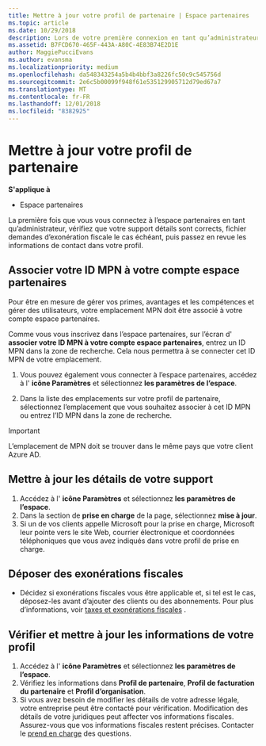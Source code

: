 ```yaml
---
title: Mettre à jour votre profil de partenaire | Espace partenaires
ms.topic: article
ms.date: 10/29/2018
description: Lors de votre première connexion en tant qu’administrateur, vérifiez que vos détails de support sont corrects, déposez des demandes d'exonération fiscale le cas échéant, puis examinez les informations de contact dans votre profil.
ms.assetid: B7FCD670-465F-443A-A80C-4E83B74E2D1E
author: MaggiePucciEvans
ms.author: evansma
ms.localizationpriority: medium
ms.openlocfilehash: da548343254a5b4b4bbf3a8226fc50c9c545756d
ms.sourcegitcommit: 2e6c5b00099f948f61e535129905712d79ed67a7
ms.translationtype: MT
ms.contentlocale: fr-FR
ms.lasthandoff: 12/01/2018
ms.locfileid: "8382925"
---
```

# <a name="update-your-partner-profile"></a>Mettre à jour votre profil de partenaire

**S'applique à**

- Espace partenaires

La première fois que vous vous connectez à l’espace partenaires en tant qu’administrateur, vérifiez que votre support détails sont corrects, fichier demandes d’exonération fiscale le cas échéant, puis passez en revue les informations de contact dans votre profil.

## <a name="associate-your-mpn-id-to-your-partner-center-account"></a>Associer votre ID MPN à votre compte espace partenaires

Pour être en mesure de gérer vos primes, avantages et les compétences et gérer des utilisateurs, votre emplacement MPN doit être associé à votre compte espace partenaires.

Comme vous vous inscrivez dans l’espace partenaires, sur l’écran d' **associer votre ID MPN à votre compte espace partenaires**, entrez un ID MPN dans la zone de recherche. Cela nous permettra à se connecter cet ID MPN de votre emplacement.

1. Vous pouvez également vous connecter à l’espace partenaires, accédez à l' **icône Paramètres** et sélectionnez **les paramètres de l’espace**.

2. Dans la liste des emplacements sur votre profil de partenaire, sélectionnez l’emplacement que vous souhaitez associer à cet ID MPN ou entrez l’ID MPN dans la zone de recherche.

>[!IMPORTANT]
>L’emplacement de MPN doit se trouver dans le même pays que votre client Azure AD.

## <a name="update-your-support-details"></a>Mettre à jour les détails de votre support

1. Accédez à l' **icône Paramètres** et sélectionnez **les paramètres de l’espace**.
2. Dans la section de **prise en charge** de la page, sélectionnez **mise à jour**.
3. Si un de vos clients appelle Microsoft pour la prise en charge, Microsoft leur pointe vers le site Web, courrier électronique et coordonnées téléphoniques que vous avez indiqués dans votre profil de prise en charge.

## <a name="file-tax-exemptions"></a>Déposer des exonérations fiscales

- Décidez si exonérations fiscales vous être applicable et, si tel est le cas, déposez-les avant d’ajouter des clients ou des abonnements. Pour plus d’informations, voir [taxes et exonérations fiscales](tax-and-tax-exemptions.md) .

## <a name="verify-and-update-your-profile-information"></a>Vérifier et mettre à jour les informations de votre profil

1. Accédez à l' **icône Paramètres** et sélectionnez **les paramètres de l’espace**.
1. Vérifiez les informations dans **Profil de partenaire**, **Profil de facturation du partenaire** et **Profil d’organisation**.
1. Si vous avez besoin de modifier les détails de votre adresse légale, votre entreprise peut être contacté pour vérification. Modification des détails de votre juridiques peut affecter vos informations fiscales. Assurez-vous que vos informations fiscales restent précises. Contacter le [prend en charge](https://partner.microsoft.com/support/contact-support) des questions.